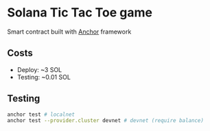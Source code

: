 # Solana Tic Tac Toe game

Smart contract built with [Anchor](https://www.anchor-lang.com/) framework

## Costs
* Deploy: ~3 SOL
* Testing: ~0.01 SOL

## Testing

```bash
anchor test # localnet
anchor test --provider.cluster devnet # devnet (require balance)
```
